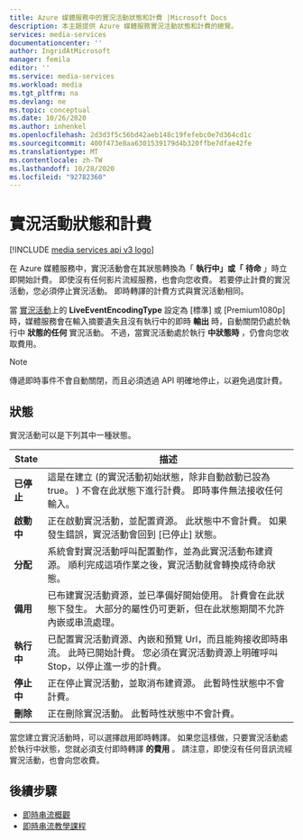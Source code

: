 ```yaml
---
title: Azure 媒體服務中的實況活動狀態和計費 |Microsoft Docs
description: 本主題提供 Azure 媒體服務實況活動狀態和計費的總覽。
services: media-services
documentationcenter: ''
author: IngridAtMicrosoft
manager: femila
editor: ''
ms.service: media-services
ms.workload: media
ms.tgt_pltfrm: na
ms.devlang: ne
ms.topic: conceptual
ms.date: 10/26/2020
ms.author: inhenkel
ms.openlocfilehash: 2d3d3f5c56bd42aeb148c19fefebc0e7d364cd1c
ms.sourcegitcommit: 400f473e8aa6301539179d4b320ffbe7dfae42fe
ms.translationtype: MT
ms.contentlocale: zh-TW
ms.lasthandoff: 10/28/2020
ms.locfileid: "92782360"
---
```

# <a name="live-event-states-and-billing"></a>實況活動狀態和計費

[!INCLUDE [media services api v3 logo](./includes/v3-hr.md)]

在 Azure 媒體服務中，實況活動會在其狀態轉換為「 **執行中」或「** **待命** 」時立即開始計費。 即使沒有任何影片流經服務，也會向您收費。 若要停止計費的實況活動，您必須停止實況活動。 即時轉譯的計費方式與實況活動相同。

當 [實況活動](/rest/api/media/liveevents)上的 **LiveEventEncodingType** 設定為 [標準] 或 [Premium1080p] 時，媒體服務會在輸入摘要遺失且沒有執行中的即時 **輸出** 時，自動關閉仍處於執行中 **狀態的任何** 實況活動。 不過，當實況活動處於執行 **中狀態時** ，仍會向您收取費用。

> [!NOTE]
> 傳遞即時事件不會自動關閉，而且必須透過 API 明確地停止，以避免過度計費。

## <a name="states"></a>狀態

實況活動可以是下列其中一種狀態。

|State|描述|
|---|---|
|**已停止**| 這是在建立 (的實況活動初始狀態，除非自動啟動已設為 true。 ) 不會在此狀態下進行計費。 即時事件無法接收任何輸入。 |
|**啟動中**| 正在啟動實況活動，並配置資源。 此狀態中不會計費。  如果發生錯誤，實況活動會回到 [已停止] 狀態。|
| **分配** | 系統會對實況活動呼叫配置動作，並為此實況活動布建資源。 順利完成這項作業之後，實況活動就會轉換成待命狀態。
|**備用**| 已布建實況活動資源，並已準備好開始使用。 計費會在此狀態下發生。  大部分的屬性仍可更新，但在此狀態期間不允許內嵌或串流處理。
|**執行中**| 已配置實況活動資源、內嵌和預覽 Url，而且能夠接收即時串流。 此時已開始計費。 您必須在實況活動資源上明確呼叫 Stop，以停止進一步的計費。|
|**停止中**| 正在停止實況活動，並取消布建資源。 此暫時性狀態中不會計費。 |
|**刪除**| 正在刪除實況活動。 此暫時性狀態中不會計費。 |

當您建立實況活動時，可以選擇啟用即時轉譯。 如果您這樣做，只要實況活動處於執行中狀態，您就必須支付即時轉譯 **的費用** 。 請注意，即使沒有任何音訊流經實況活動，也會向您收費。

## <a name="next-steps"></a>後續步驟

- [即時串流概觀](live-streaming-overview.md)
- [即時串流教學課程](stream-live-tutorial-with-api.md)
